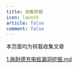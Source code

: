 ```yaml
---
title: 收集转载
icon: launch
article: false
comment: false
---
```


 本页面均为转载收集文章

[1.施耐德充电桩漏洞挖掘.md](1.施耐德充电桩漏洞挖掘.md) 